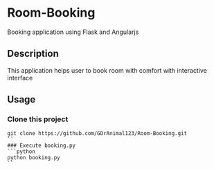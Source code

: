 # Room-Booking
Booking application using Flask and Angularjs

## Description
This application helps user to book room with comfort with interactive interface

## Usage
### Clone this project
```git
git clone https://github.com/GDrAnimal123/Room-Booking.git
``
### Execute booking.py
```python
python booking.py
``